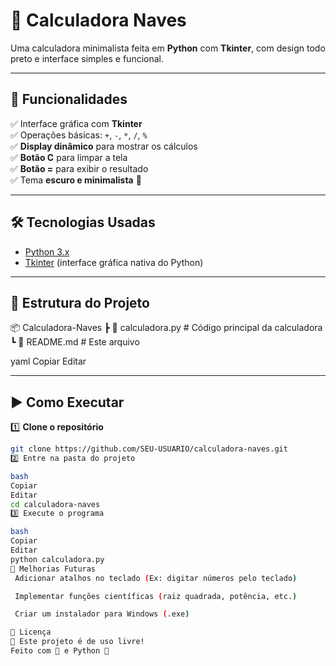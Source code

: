 # 🖤 Calculadora Naves

Uma calculadora minimalista feita em **Python** com **Tkinter**, com design todo preto e interface simples e funcional.  

---

## 📌 Funcionalidades

✅ Interface gráfica com **Tkinter**  
✅ Operações básicas: `+`, `-`, `*`, `/`, `%`  
✅ **Display dinâmico** para mostrar os cálculos  
✅ **Botão C** para limpar a tela  
✅ **Botão =** para exibir o resultado  
✅ Tema **escuro e minimalista** 🖤  

---

## 🛠️ Tecnologias Usadas

- [Python 3.x](https://www.python.org/)  
- [Tkinter](https://docs.python.org/3/library/tkinter.html) (interface gráfica nativa do Python)  

---

## 📂 Estrutura do Projeto

📦 Calculadora-Naves
┣ 📜 calculadora.py # Código principal da calculadora
┗ 📜 README.md # Este arquivo

yaml
Copiar
Editar

---

## ▶️ Como Executar

1️⃣ **Clone o repositório**  
```bash
git clone https://github.com/SEU-USUARIO/calculadora-naves.git
2️⃣ Entre na pasta do projeto

bash
Copiar
Editar
cd calculadora-naves
3️⃣ Execute o programa

bash
Copiar
Editar
python calculadora.py
🚀 Melhorias Futuras
 Adicionar atalhos no teclado (Ex: digitar números pelo teclado)

 Implementar funções científicas (raiz quadrada, potência, etc.)

 Criar um instalador para Windows (.exe)

📜 Licença
📄 Este projeto é de uso livre!
Feito com 💙 e Python 🚀
